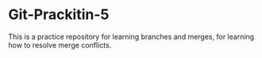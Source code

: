 # Git-Prackitin-5
This is a practice repository for learning branches and merges, for learning how to resolve merge conflicts.

